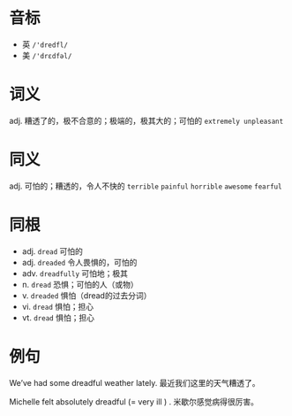 # 音标

- 英 `/'dredfl/`
- 美 `/'drɛdfəl/`

# 词义

adj. 糟透了的，极不合意的；极端的，极其大的；可怕的
`extremely unpleasant`

# 同义

adj. 可怕的；糟透的，令人不快的
`terrible` `painful` `horrible` `awesome` `fearful`

# 同根

- adj. `dread` 可怕的
- adj. `dreaded` 令人畏惧的，可怕的
- adv. `dreadfully` 可怕地；极其
- n. `dread` 恐惧；可怕的人（或物）
- v. `dreaded` 惧怕（dread的过去分词）
- vi. `dread` 惧怕；担心
- vt. `dread` 惧怕；担心

# 例句

We’ve had some dreadful weather lately.
最近我们这里的天气糟透了。

Michelle felt absolutely dreadful (= very ill ) .
米歇尔感觉病得很厉害。


